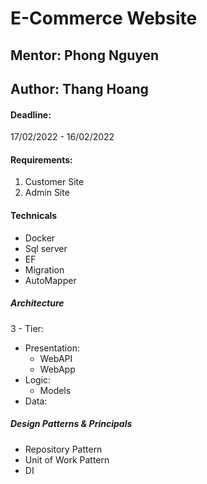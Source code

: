 # E-Commerce Website

## Mentor: Phong Nguyen
## Author: Thang Hoang

#### Deadline: 

17/02/2022 - 16/02/2022

#### Requirements:

1. Customer Site
2. Admin Site


#### Technicals

- Docker
- Sql server
- EF
- Migration
- AutoMapper

##### Architecture

3 - Tier:

- Presentation:
	+ WebAPI 
	+ WebApp
- Logic:
	+ Models
- Data:

##### Design Patterns & Principals

- Repository Pattern
- Unit of Work Pattern
- DI

